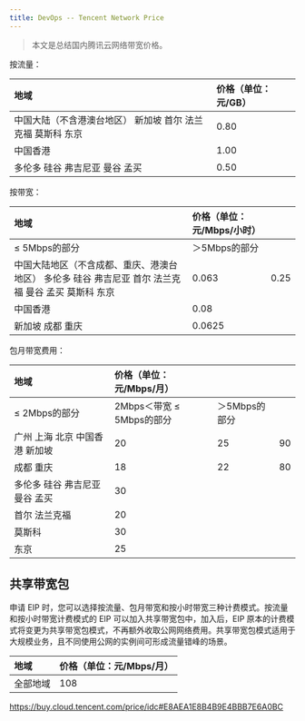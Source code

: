 ```yaml
---
title: DevOps -- Tencent Network Price
---
```




> 本文是总结国内腾讯云网络带宽价格。



按流量：

| 地域                                                        | 价格（单位：元/GB） |
| :---------------------------------------------------------- | :------------------ |
| 中国大陆（不含港澳台地区） 新加坡 首尔 法兰克福 莫斯科 东京 | 0.80                |
| 中国香港                                                    | 1.00                |
| 多伦多 硅谷 弗吉尼亚 曼谷 孟买                              | 0.50                |

  





  

按带宽：

| 地域                                                         | 价格（单位：元/Mbps/小时） |      |
| :----------------------------------------------------------- | :------------------------- | ---- |
| ≤ 5Mbps的部分                                                | ＞5Mbps的部分              |      |
| 中国大陆地区（不含成都、重庆、港澳台地区） 多伦多 硅谷 弗吉尼亚 首尔 法兰克福 曼谷 孟买 莫斯科 东京 | 0.063                      | 0.25 |
| 中国香港                                                     | 0.08                       |      |
| 新加坡 成都 重庆                                             | 0.0625                     |      |

  





  

包月带宽费用：

| 地域                           | 价格（单位：元/Mbps/月）  |               |      |
| :----------------------------- | :------------------------ | :------------ | ---- |
| ≤ 2Mbps的部分                  | 2Mbps＜带宽 ≤ 5Mbps的部分 | ＞5Mbps的部分 |      |
| 广州 上海 北京 中国香港 新加坡 | 20                        | 25            | 90   |
| 成都 重庆                      | 18                        | 22            | 80   |
| 多伦多 硅谷 弗吉尼亚 曼谷 孟买 | 30                        |               |      |
| 首尔 法兰克福                  | 20                        |               |      |
| 莫斯科                         | 30                        |               |      |
| 东京                           | 25                        |               |      |

  



## 共享带宽包

申请 EIP 时，您可以选择按流量、包月带宽和按小时带宽三种计费模式。按流量和按小时带宽计费模式的 EIP 可以加入共享带宽包中，加入后，EIP 原本的计费模式将变更为共享带宽包模式，不再额外收取公网网络费用。共享带宽包模式适用于大规模业务，且不同使用公网的实例间可形成流量错峰的场景。

| 地域     | 价格（单位：元/Mbps/月） |
| :------- | :----------------------- |
| 全部地域 | 108                      |





https://buy.cloud.tencent.com/price/idc#E8AEA1E8B4B9E4BBB7E6A0BC
